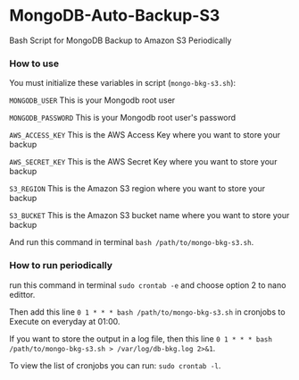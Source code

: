 # MongoDB-Auto-Backup-S3
Bash Script for MongoDB Backup to Amazon S3 Periodically


### How to use
You must initialize these variables in script (`mongo-bkg-s3.sh`):

`MONGODB_USER`       This is your Mongodb root user

`MONGODB_PASSWORD`   This is your Mongodb root user\'s password

`AWS_ACCESS_KEY`     This is the AWS Access Key where you want to store your backup

`AWS_SECRET_KEY`     This is the AWS Secret Key where you want to store your backup

`S3_REGION`          This is the Amazon S3 region where you want to store your backup

`S3_BUCKET`          This is the Amazon S3 bucket name where you want to store your backup

And run this command in terminal `bash /path/to/mongo-bkg-s3.sh`.


### How to run periodically

run this command in terminal `sudo crontab -e` and choose option 2 to nano edittor.

Then add this line `0 1 * * * bash /path/to/mongo-bkg-s3.sh` in cronjobs to Execute on everyday at 01:00.

If you want to store the output in a log file, then this line `0 1 * * * bash /path/to/mongo-bkg-s3.sh > /var/log/db-bkg.log 2>&1`.

To view the list of cronjobs you can run: `sudo crontab -l`.
